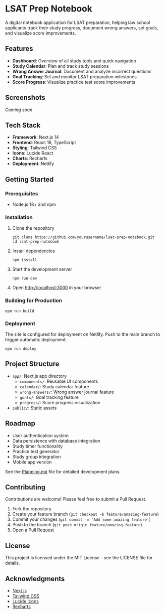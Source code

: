 # LSAT Prep Notebook

A digital notebook application for LSAT preparation, helping law school applicants track their study progress, document wrong answers, set goals, and visualize score improvements.

## Features

- **Dashboard**: Overview of all study tools and quick navigation
- **Study Calendar**: Plan and track study sessions
- **Wrong Answer Journal**: Document and analyze incorrect questions
- **Goal Tracking**: Set and monitor LSAT preparation milestones
- **Score Progress**: Visualize practice test score improvements

## Screenshots

*Coming soon*

## Tech Stack

- **Framework**: Next.js 14
- **Frontend**: React 18, TypeScript
- **Styling**: Tailwind CSS
- **Icons**: Lucide React
- **Charts**: Recharts
- **Deployment**: Netlify

## Getting Started

### Prerequisites

- Node.js 18+ and npm

### Installation

1. Clone the repository
   ```
   git clone https://github.com/yourusername/lsat-prep-notebook.git
   cd lsat-prep-notebook
   ```

2. Install dependencies
   ```
   npm install
   ```

3. Start the development server
   ```
   npm run dev
   ```

4. Open [http://localhost:3000](http://localhost:3000) in your browser

### Building for Production

```
npm run build
```

### Deployment

The site is configured for deployment on Netlify. Push to the main branch to trigger automatic deployment.

```
npm run deploy
```

## Project Structure

- `app/`: Next.js app directory
  - `components/`: Reusable UI components
  - `calendar/`: Study calendar feature
  - `wrong-answers/`: Wrong answer journal feature
  - `goals/`: Goal tracking feature
  - `progress/`: Score progress visualization
- `public/`: Static assets

## Roadmap

- User authentication system
- Data persistence with database integration
- Study timer functionality
- Practice test generator
- Study group integration
- Mobile app version

See the [Planning.md](./Planning.md) file for detailed development plans.

## Contributing

Contributions are welcome! Please feel free to submit a Pull Request.

1. Fork the repository
2. Create your feature branch (`git checkout -b feature/amazing-feature`)
3. Commit your changes (`git commit -m 'Add some amazing feature'`)
4. Push to the branch (`git push origin feature/amazing-feature`)
5. Open a Pull Request

## License

This project is licensed under the MIT License - see the LICENSE file for details.

## Acknowledgments

- [Next.js](https://nextjs.org/)
- [Tailwind CSS](https://tailwindcss.com/)
- [Lucide Icons](https://lucide.dev/)
- [Recharts](https://recharts.org/) 